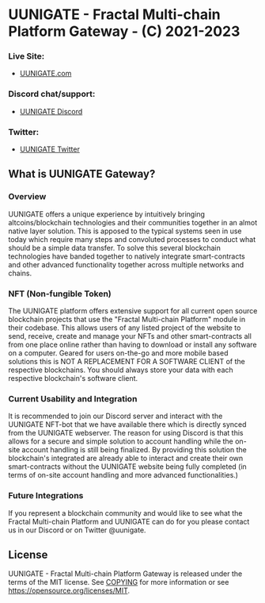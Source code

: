 UUNIGATE - Fractal Multi-chain Platform Gateway - (C) 2021-2023
===========================================================================================

### Live Site:
*  [UUNIGATE.com](https://uunigate.com/)

### Discord chat/support:
*  [UUNIGATE Discord](https://discord.gg/354Vy4W5JX)

### Twitter:
*  [UUNIGATE Twitter](https://twitter.com/uunigate)



What is UUNIGATE Gateway?
-----------------------------------------

### Overview
UUNIGATE offers a unique experience by intuitively bringing altcoins/blockchain technologies and their communities together in an almot native layer solution. This is apposed to the typical systems seen in use today which require many steps and convoluted processes to conduct what should be a simple data transfer. To solve this several blockchain technologies have banded together to natively integrate smart-contracts and other advanced functionality together across multiple networks and chains.

### NFT (Non-fungible Token)
The UUNIGATE platform offers extensive support for all current open source blockchain projects that use the "Fractal Multi-chain Platform" module in their codebase. This allows users of any listed project of the website to send, receive, create and manage your NFTs and other smart-contracts all from one place online rather than having to download or install any software on a computer. Geared for users on-the-go and more mobile based solutions this is NOT A REPLACEMENT FOR A SOFTWARE CLIENT of the respective blockchains. You should always store your data with each respective blockchain's software client.

### Current Usability and Integration
It is recommended to join our Discord server and interact with the UUNIGATE NFT-bot that we have available there which is directly synced from the UUNIGATE webserver. The reason for using Discord is that this allows for a secure and simple solution to account handling while the on-site account handling is still being finalized. By providing this solution the blockchain's integrated are already able to interact and create their own smart-contracts without the UUNIGATE website being fully completed (in terms of on-site account handling and more advanced functionalities.)

### Future Integrations
If you represent a blockchain community and would like to see what the Fractal Multi-chain Platform and UUNIGATE can do for you please contact us in our Discord or on Twitter @uunigate.


License
-------

UUNIGATE - Fractal Multi-chain Platform Gateway is released under the terms of the MIT license. See [COPYING](COPYING) for more information or see https://opensource.org/licenses/MIT.
